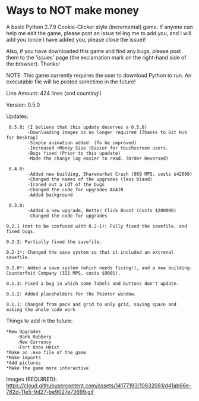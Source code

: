 # Ways to NOT make money
A basic Python 2.7.9 Cookie-Clicker style (incremental) game. If anyone can help me edit the game, please post an issue telling me to add you, and I will add you (once I have added you, please close the issue)!

Also, if you have downloaded this game and find any bugs, please post them to the 'issues' page (the exclamation mark on the right-hand side of the browser). Thanks!

NOTE: This game currently requires the user to download Python to run. An executable file will be posted sometime in the future!

Line Amount: 424 lines (and counting!)

Version: 0.5.0

Updates:

     0.5.0: (I believe that this update deserves a 0.5.0)
            -Downloading images is no longer required (Thanks to Git Hub for Desktop)
            -Simple animation added. (To be improved)
            -Increased +Money Size (Easier for touchscreen users.
            -Bugs fixed (Prior to this upadate)
            -Made the change log easier to read. (Order Reversed)
            
     0.4.0:
            -Added new building, Sharemarket Crash (969 MPS, costs $42000)
            -Changed the names of the upgrades (less bland)
            -Ironed out a LOT of the bugs
            -Changed the code for upgrades AGAIN
            -Added background

     0.3.0:
            -Added a new upgrade, Better Click Boost (Costs $200000)
            -Changed the code for upgrades

    0.2.1 (not to be confused with 0.2-1): Fully fixed the savefile, and fixed bugs.

    0.2-2: Partially fixed the savefile.
    
    0.2-1*: Changed the save system so that it included an extrenal savefile.
    
    0.2.0*: Added a save system (which needs fixing!), and a new building: Counterfeit Company (321 MPS, costs $9001).

    0.1.3: Fixed a bug in which some labels and buttons don't update.

    0.1.2: Added placeholders for the Tkinter window.
    
    0.1.1: Changed from pack and grid to only grid, saving space and making the whole code work
    

    
   
    
     
    



    

    

    
   

Things to add in the future:

    *New Upgrades
        -Bank Robbery
        -New Currency
        -Fort Knox Heist
    *Make an .exe file of the game
    *Make imports
    *Add pictures
    *Make the game more interactive

Images (REQUIRED):
https://cloud.githubusercontent.com/assets/14177193/10632081/d41ab66e-782d-11e5-9d27-be9027e73699.gif
